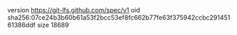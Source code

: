version https://git-lfs.github.com/spec/v1
oid sha256:07ce24b3b60b61a53f2bcc53ef8fc662b77fe63f375942ccbc29145161386ddf
size 18689
